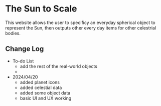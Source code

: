 # The Sun to Scale

This website allows the user to specificy an everyday spherical object to represent the Sun, then outputs other every day items for other celestrial bodies.

## Change Log

-   To-do List
    -   add the rest of the real-world objects
    -
-   2024/04/20
    -   added planet icons
    -   added celestial data
    -   added some object data
    -   basic UI and UX working
